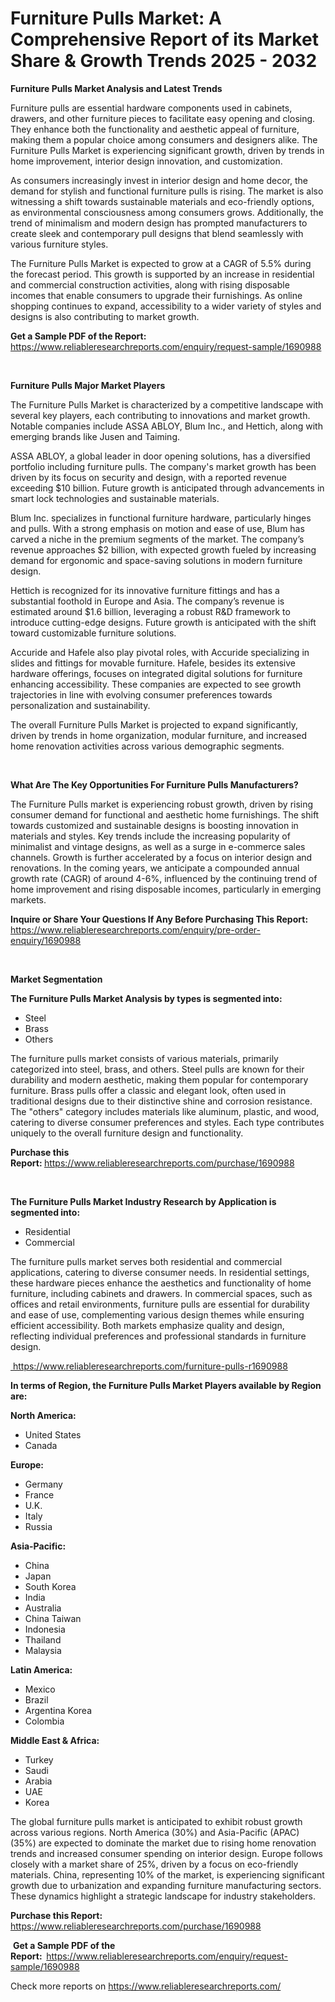 <p><h1>Furniture Pulls Market: A Comprehensive Report of its Market Share & Growth Trends 2025 - 2032</h1></p><p><strong>Furniture Pulls Market Analysis and Latest Trends</strong></p>
<p><p>Furniture pulls are essential hardware components used in cabinets, drawers, and other furniture pieces to facilitate easy opening and closing. They enhance both the functionality and aesthetic appeal of furniture, making them a popular choice among consumers and designers alike. The Furniture Pulls Market is experiencing significant growth, driven by trends in home improvement, interior design innovation, and customization.</p><p>As consumers increasingly invest in interior design and home decor, the demand for stylish and functional furniture pulls is rising. The market is also witnessing a shift towards sustainable materials and eco-friendly options, as environmental consciousness among consumers grows. Additionally, the trend of minimalism and modern design has prompted manufacturers to create sleek and contemporary pull designs that blend seamlessly with various furniture styles.</p><p>The Furniture Pulls Market is expected to grow at a CAGR of 5.5% during the forecast period. This growth is supported by an increase in residential and commercial construction activities, along with rising disposable incomes that enable consumers to upgrade their furnishings. As online shopping continues to expand, accessibility to a wider variety of styles and designs is also contributing to market growth.</p></p>
<p><strong>Get a Sample PDF of the Report:&nbsp;</strong> <a href="https://www.reliableresearchreports.com/enquiry/request-sample/1690988?utm_campaign=3056&utm_medium=2&utm_source=Github&utm_content=ia&utm_term=26032025&utm_id=furniture-pulls">https://www.reliableresearchreports.com/enquiry/request-sample/1690988</a></p>
<p>&nbsp;</p>
<p><strong>Furniture Pulls Major Market Players</strong></p>
<p><p>The Furniture Pulls Market is characterized by a competitive landscape with several key players, each contributing to innovations and market growth. Notable companies include ASSA ABLOY, Blum Inc., and Hettich, along with emerging brands like Jusen and Taiming.</p><p>ASSA ABLOY, a global leader in door opening solutions, has a diversified portfolio including furniture pulls. The company's market growth has been driven by its focus on security and design, with a reported revenue exceeding $10 billion. Future growth is anticipated through advancements in smart lock technologies and sustainable materials.</p><p>Blum Inc. specializes in functional furniture hardware, particularly hinges and pulls. With a strong emphasis on motion and ease of use, Blum has carved a niche in the premium segments of the market. The company’s revenue approaches $2 billion, with expected growth fueled by increasing demand for ergonomic and space-saving solutions in modern furniture design.</p><p>Hettich is recognized for its innovative furniture fittings and has a substantial foothold in Europe and Asia. The company’s revenue is estimated around $1.6 billion, leveraging a robust R&D framework to introduce cutting-edge designs. Future growth is anticipated with the shift toward customizable furniture solutions.</p><p>Accuride and Hafele also play pivotal roles, with Accuride specializing in slides and fittings for movable furniture. Hafele, besides its extensive hardware offerings, focuses on integrated digital solutions for furniture enhancing accessibility. These companies are expected to see growth trajectories in line with evolving consumer preferences towards personalization and sustainability.</p><p>The overall Furniture Pulls Market is projected to expand significantly, driven by trends in home organization, modular furniture, and increased home renovation activities across various demographic segments.</p></p>
<p>&nbsp;</p>
<p><strong>What Are The Key Opportunities For Furniture Pulls Manufacturers?</strong></p>
<p><p>The Furniture Pulls market is experiencing robust growth, driven by rising consumer demand for functional and aesthetic home furnishings. The shift towards customized and sustainable designs is boosting innovation in materials and styles. Key trends include the increasing popularity of minimalist and vintage designs, as well as a surge in e-commerce sales channels. Growth is further accelerated by a focus on interior design and renovations. In the coming years, we anticipate a compounded annual growth rate (CAGR) of around 4-6%, influenced by the continuing trend of home improvement and rising disposable incomes, particularly in emerging markets.</p></p>
<p><strong>Inquire or Share Your Questions If Any Before Purchasing This Report:</strong> <a href="https://www.reliableresearchreports.com/enquiry/pre-order-enquiry/1690988?utm_campaign=3056&utm_medium=2&utm_source=Github&utm_content=ia&utm_term=26032025&utm_id=furniture-pulls">https://www.reliableresearchreports.com/enquiry/pre-order-enquiry/1690988</a></p>
<p>&nbsp;</p>
<p><strong>Market Segmentation</strong></p>
<p><strong>The Furniture Pulls Market Analysis by types is segmented into:</strong></p>
<p><ul><li>Steel</li><li>Brass</li><li>Others</li></ul></p>
<p><p>The furniture pulls market consists of various materials, primarily categorized into steel, brass, and others. Steel pulls are known for their durability and modern aesthetic, making them popular for contemporary furniture. Brass pulls offer a classic and elegant look, often used in traditional designs due to their distinctive shine and corrosion resistance. The "others" category includes materials like aluminum, plastic, and wood, catering to diverse consumer preferences and styles. Each type contributes uniquely to the overall furniture design and functionality.</p></p>
<p><strong>Purchase this Report:&nbsp;</strong><a href="https://www.reliableresearchreports.com/purchase/1690988?utm_campaign=3056&utm_medium=2&utm_source=Github&utm_content=ia&utm_term=26032025&utm_id=furniture-pulls">https://www.reliableresearchreports.com/purchase/1690988</a></p>
<p>&nbsp;</p>
<p><strong>The Furniture Pulls Market Industry Research by Application is segmented into:</strong></p>
<p><ul><li>Residential</li><li>Commercial</li></ul></p>
<p><p>The furniture pulls market serves both residential and commercial applications, catering to diverse consumer needs. In residential settings, these hardware pieces enhance the aesthetics and functionality of home furniture, including cabinets and drawers. In commercial spaces, such as offices and retail environments, furniture pulls are essential for durability and ease of use, complementing various design themes while ensuring efficient accessibility. Both markets emphasize quality and design, reflecting individual preferences and professional standards in furniture design.</p></p>
<p><a href="https://www.reliableresearchreports.com/furniture-pulls-r1690988?utm_campaign=3056&utm_medium=2&utm_source=Github&utm_content=ia&utm_term=26032025&utm_id=furniture-pulls">&nbsp;https://www.reliableresearchreports.com/furniture-pulls-r1690988</a></p>
<p><strong>In terms of Region, the Furniture Pulls Market Players available by Region are:</strong></p>
<p>
    <p> <strong> North America: </strong>
        <ul>
            <li>United States</li>
            <li>Canada</li>
        </ul>
        </p> 
    <p> <strong> Europe: </strong>
        <ul>
            <li>Germany</li>
            <li>France</li>
            <li>U.K.</li>
            <li>Italy</li>
            <li>Russia</li>
        </ul>
        </p> 
    <p> <strong> Asia-Pacific: </strong>
        <ul>
            <li>China</li>
            <li>Japan</li>
            <li>South Korea</li>
            <li>India</li>
            <li>Australia</li>
            <li>China Taiwan</li>
            <li>Indonesia</li>
            <li>Thailand</li>
            <li>Malaysia</li>
        </ul>
        </p> 
    <p> <strong> Latin America: </strong>
        <ul>
            <li>Mexico</li>
            <li>Brazil</li>
            <li>Argentina Korea</li>
            <li>Colombia</li>
        </ul>
        </p> 
    <p> <strong> Middle East & Africa: </strong>
        <ul>
            <li>Turkey</li>
            <li>Saudi</li>
            <li>Arabia</li>
            <li>UAE</li>
            <li>Korea</li>
        </ul>
    </p>
    </p>
<p><p>The global furniture pulls market is anticipated to exhibit robust growth across various regions. North America (30%) and Asia-Pacific (APAC) (35%) are expected to dominate the market due to rising home renovation trends and increased consumer spending on interior design. Europe follows closely with a market share of 25%, driven by a focus on eco-friendly materials. China, representing 10% of the market, is experiencing significant growth due to urbanization and expanding furniture manufacturing sectors. These dynamics highlight a strategic landscape for industry stakeholders.</p></p>
<p><strong>Purchase this Report: </strong><a href="https://www.reliableresearchreports.com/purchase/1690988?utm_campaign=3056&utm_medium=2&utm_source=Github&utm_content=ia&utm_term=26032025&utm_id=furniture-pulls">https://www.reliableresearchreports.com/purchase/1690988</a></p>
<p>&nbsp;<strong>Get a Sample PDF of the Report:&nbsp;&nbsp;</strong><a href="https://www.reliableresearchreports.com/enquiry/request-sample/1690988?utm_campaign=3056&utm_medium=2&utm_source=Github&utm_content=ia&utm_term=26032025&utm_id=furniture-pulls">https://www.reliableresearchreports.com/enquiry/request-sample/1690988</a></p>
<p><strong></strong></p>
<p>Check more reports on <a href="https://www.reliableresearchreports.com/?utm_campaign=3056&utm_medium=2&utm_source=Github&utm_content=ia&utm_term=26032025&utm_id=furniture-pulls">https://www.reliableresearchreports.com/</a></p>